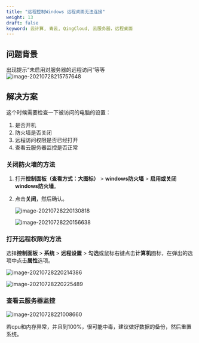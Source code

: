 ```yaml
---
title: "远程控制Windows 远程桌面无法连接"
weight: 13
draft: false
keyword: 云计算, 青云, QingCloud, 云服务器，远程桌面
---
```


## 问题背景

出现提示“未启用对服务器的远程访问”等等  
![image-20210728215757648](../../../_images/win_not_work03-01.png)

## 解决方案
这个时候需要检查一下被访问的电脑的设置：

1. 是否开机
2. 防火墙是否关闭
3. 远程访问权限是否已经打开
4. 查看云服务器监控是否正常

### 关闭防火墙的方法

1. 打开**控制面板（查看方式：大图标）** > **windows防火墙** > **启用或关闭windows防火墙**。

2. 点击**关闭**，然后确认。

   ![image-20210728220130818](../../../_images/win_not_work03-02.png)

   ![image-20210728220156638](../../../_images/win_not_work03-03.png)

### 打开远程权限的方法

选择**控制面板** > **系统** > **远程设置** > **勾选**或鼠标右键点击**计算机**图标，在弹出的选项中点击**属性**选项。

![image-20210728220214386](../../../_images/win_not_work03-04.png)

![image-20210728220225489](../../../_images/win_not_work03-05.png)

### 查看云服务器监控

![image-20210728221008660](../../../_images/win_not_work03-06.png)

若cpu和内存异常，并且到100%，很可能中毒，建议做好数据的备份，然后重置系统。

